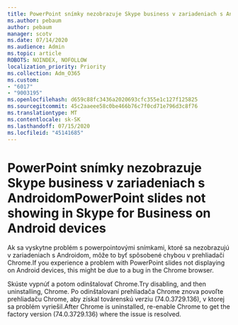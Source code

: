 ```yaml
---
title: PowerPoint snímky nezobrazuje Skype business v zariadeniach s Androidom
ms.author: pebaum
author: pebaum
manager: scotv
ms.date: 07/14/2020
ms.audience: Admin
ms.topic: article
ROBOTS: NOINDEX, NOFOLLOW
localization_priority: Priority
ms.collection: Adm_O365
ms.custom:
- "6017"
- "9003195"
ms.openlocfilehash: d659c88fc3436a2020693cfc355e1c127f125825
ms.sourcegitcommit: 45c2aaeee58c0be466b76c7f0cd71e796d3c8f76
ms.translationtype: MT
ms.contentlocale: sk-SK
ms.lasthandoff: 07/15/2020
ms.locfileid: "45141685"
---
```

# <a name="powerpoint-slides-not-showing-in-skype-for-business-on-android-devices"></a><span data-ttu-id="5c232-102">PowerPoint snímky nezobrazuje Skype business v zariadeniach s Androidom</span><span class="sxs-lookup"><span data-stu-id="5c232-102">PowerPoint slides not showing in Skype for Business on Android devices</span></span>

<span data-ttu-id="5c232-103">Ak sa vyskytne problém s powerpointovými snímkami, ktoré sa nezobrazujú v zariadeniach s Androidom, môže to byť spôsobené chybou v prehliadači Chrome.</span><span class="sxs-lookup"><span data-stu-id="5c232-103">If you experience a problem with PowerPoint slides not displaying on Android devices, this might be due to a bug in the Chrome browser.</span></span>

<span data-ttu-id="5c232-104">Skúste vypnúť a potom odinštalovať Chrome.</span><span class="sxs-lookup"><span data-stu-id="5c232-104">Try disabling, and then uninstalling, Chrome.</span></span> <span data-ttu-id="5c232-105">Po odinštalovaní prehliadača Chrome znova povoľte prehliadaču Chrome, aby získal továrenskú verziu (74.0.3729.136), v ktorej sa problém vyriešil.</span><span class="sxs-lookup"><span data-stu-id="5c232-105">After Chrome is uninstalled, re-enable Chrome to get the factory version (74.0.3729.136) where the issue is resolved.</span></span>